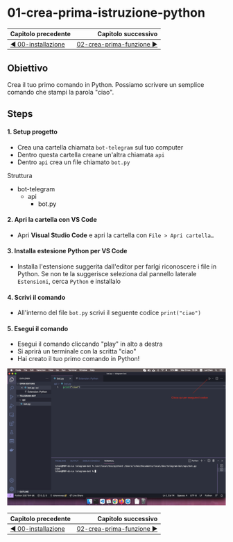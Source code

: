 # 01-crea-prima-istruzione-python

| Capitolo precedente                                                                                                                                          | Capitolo successivo                                                                           |
| :--------------------------------------------------------------------------------------------------------------------------------------------------------------- | ---------------------------------------------------------------------------------------------------: |
| [◀︎ 00-installazione](../00-installazione)  | [02-crea-prima-funzione ▶︎](../02-crea-prima-funzione) |

## Obiettivo

Crea il tuo primo comando in Python. Possiamo scrivere un semplice comando che stampi la parola "ciao".

## Steps

#### 1. Setup progetto
- Crea una cartella chiamata `bot-telegram` sul tuo computer
- Dentro questa cartella creane un'altra chiamata `api`
- Dentro `api` crea un file chiamato `bot.py`

Struttura
 - bot-telegram
    - api
       - bot.py

#### 2. Apri la cartella con VS Code
- Apri **Visual Studio Code** e apri la cartella con `File > Apri cartella…`

#### 3. Installa estesione Python per VS Code
- Installa l'estensione suggerita dall'editor per farlgi riconoscere i file in Python. Se non te la suggerisce seleziona dal pannello laterale `Estensioni`, cerca `Python` e installalo

#### 4. Scrivi il comando
- All'interno del file `bot.py` scrivi il seguente codice `print("ciao")`

#### 5. Esegui il comando
- Esegui il comando cliccando "play" in alto a destra
- Si aprirà un terminale con la scritta "ciao"
- Hai creato il tuo primo comando in Python!

<kbd>![0-fatherbot-1](../assets/Lessons/1-py-print.png)</kbd>

| Capitolo precedente                                                                                                                                          | Capitolo successivo                                                                           |
| :--------------------------------------------------------------------------------------------------------------------------------------------------------------- | ---------------------------------------------------------------------------------------------------: |
| [◀︎ 00-installazione](../00-installazione)  | [02-crea-prima-funzione ▶︎](../02-crea-prima-funzione) |